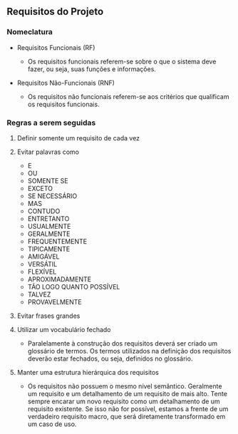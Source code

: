 ## Requisitos do Projeto

### Nomeclatura

-   Requisitos Funcionais (RF)

    -   Os requisitos funcionais referem-se sobre o que o sistema deve fazer, ou seja, suas funções e informações.

-   Requisitos Não-Funcionais (RNF)
    -   Os requisitos não funcionais referem-se aos critérios que qualificam os requisitos funcionais.

### Regras a serem seguidas

1.  Definir somente um requisito de cada vez

2.  Evitar palavras como

    -   E
    -   OU
    -   SOMENTE SE
    -   EXCETO
    -   SE NECESSÁRIO
    -   MAS
    -   CONTUDO
    -   ENTRETANTO
    -   USUALMENTE
    -   GERALMENTE
    -   FREQUENTEMENTE
    -   TIPICAMENTE
    -   AMIGÁVEL
    -   VERSÁTIL
    -   FLEXÍVEL
    -   APROXIMADAMENTE
    -   TÃO LOGO QUANTO POSSÍVEL
    -   TALVEZ
    -   PROVAVELMENTE

3.  Evitar frases grandes

4.  Utilizar um vocabulário fechado

    -   Paralelamente à construção dos requisitos deverá ser criado um glossário de termos. Os termos utilizados na definição dos requisitos deverão estar fechados, ou seja, definidos no glossário.

5.  Manter uma estrutura hierárquica dos requisitos

    -   Os requisitos não possuem o mesmo nivel semântico. Geralmente um requisito e um detalhamento de um requisito de mais alto. Tente sempre encarar um novo requisito como um detalhamento de um requisito existente. Se isso não for possível, estamos a frente de um verdadeiro requisito macro, que será diretamente transformado em um caso de uso.
